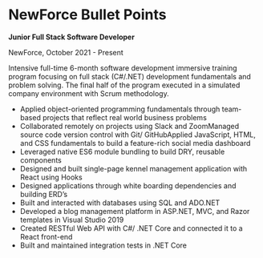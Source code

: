 # NewForce Bullet Points

**Junior Full Stack Software Developer**

NewForce, October 2021 - Present

Intensive full-time 6-month software development immersive training program focusing on full stack (C#/.NET) development fundamentals and problem solving. The final half of the program executed in a simulated company environment with Scrum methodology. 

- Applied object-oriented programming fundamentals through team-based projects that reflect real world business problems
- Collaborated remotely on projects using Slack and ZoomManaged source code version control with Git/ GitHubApplied JavaScript, HTML, and CSS fundamentals to build a feature-rich social media dashboard
- Leveraged native ES6 module bundling to build DRY, reusable components
- Designed and built single-page kennel management application with React using Hooks
- Designed applications through white boarding dependencies and building ERD’s
- Built and interacted with databases using SQL and ADO.NET
- Developed a blog management platform in ASP.NET, MVC, and Razor templates in Visual Studio 2019
- Created RESTful Web API with C#/ .NET Core and connected it to a React front-end
- Built and maintained integration tests in .NET Core